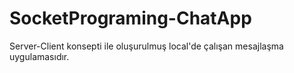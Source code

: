 # SocketPrograming-ChatApp
Server-Client konsepti ile oluşurulmuş local'de çalışan mesajlaşma uygulamasıdır.
